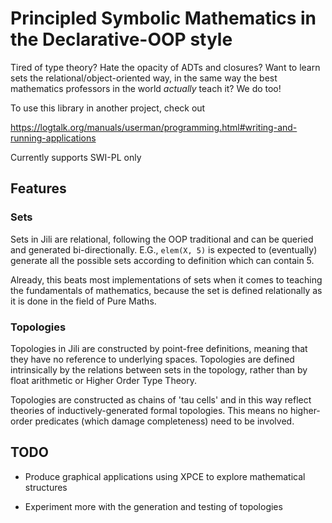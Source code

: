 
# Principled Symbolic Mathematics in the Declarative-OOP style

Tired of type theory? Hate the opacity of ADTs and closures? Want to learn sets the relational/object-oriented way, in the same way the best mathematics professors in the world *actually* teach it? We do too!

To use this library in another project, check out 

https://logtalk.org/manuals/userman/programming.html#writing-and-running-applications

Currently supports SWI-PL only

## Features 

### Sets

Sets in Jili are relational, following the OOP traditional and can be queried and generated bi-directionally. E.G., `elem(X, 5)` is expected to (eventually) generate all the possible sets according to definition which can contain 5.

Already, this beats most implementations of sets when it comes to teaching the fundamentals of mathematics, because the set is defined relationally as it is done in the field of Pure Maths.

### Topologies

Topologies in Jili are constructed by point-free definitions, meaning that they have no reference to underlying spaces. Topologies are defined intrinsically by the relations between sets in the topology, rather than by float arithmetic or Higher Order Type Theory.

Topologies are constructed as chains of 'tau cells' and in this way reflect theories of inductively-generated formal topologies. This means no higher-order predicates (which damage completeness) need to be involved.


## TODO

- Produce graphical applications using XPCE to explore mathematical structures

- Experiment more with the generation and testing of topologies


